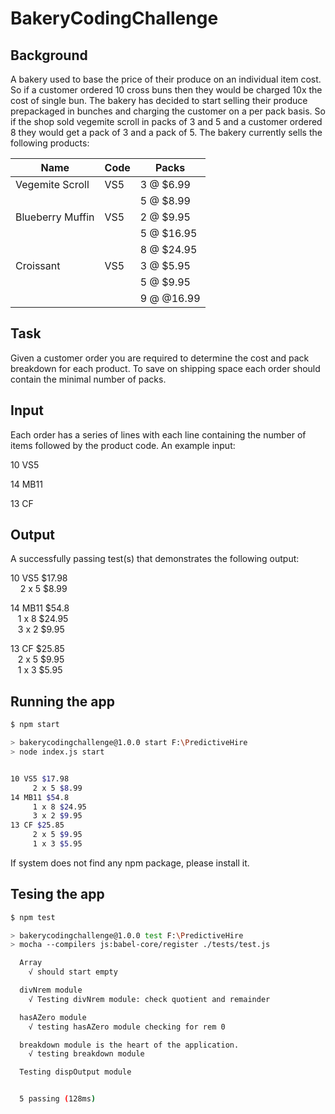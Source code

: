 # BakeryCodingChallenge

## Background

A bakery used to base the price of their produce on an individual item cost. So if a customer ordered 10
cross buns then they would be charged 10x the cost of single bun. The bakery has decided to start
selling their produce prepackaged in bunches and charging the customer on a per pack basis. So if the
shop sold vegemite scroll in packs of 3 and 5 and a customer ordered 8 they would get a pack of 3 and
a pack of 5. The bakery currently sells the following products:

| Name              | Code           | Packs       |
| -------------     | -------------- | ----------- |
| Vegemite Scroll   | VS5            |  3 @ $6.99  | 
|                   |                |  5 @ $8.99  |
| Blueberry Muffin  | VS5            |  2 @ $9.95  |
|                   |                |  5 @ $16.95 |
|                   |                |  8 @ $24.95 |
| Croissant         | VS5            |  3 @ $5.95  |
|                   |                |  5 @ $9.95  |
|                   |                |  9 @ @16.99 |   
                                      
## Task

Given a customer order you are required to determine the cost and pack breakdown for each product.
To save on shipping space each order should contain the minimal number of packs.

## Input

Each order has a series of lines with each line containing the number of items followed by the product
code. An example input:

10 VS5 

14 MB11

13 CF

## Output

A successfully passing test(s) that demonstrates the following output:

10 VS5 $17.98 <br/>
&nbsp; &nbsp; 2 x 5 $8.99
     
14 MB11 $54.8 <br/>
&nbsp;&nbsp; 1 x 8 $24.95</br>
&nbsp;&nbsp; 3 x 2 $9.95

13 CF $25.85 <br/>
&nbsp;&nbsp; 2 x 5 $9.95 <br/>
&nbsp;&nbsp; 1 x 3 $5.95

## Running the app

```bash
$ npm start

> bakerycodingchallenge@1.0.0 start F:\PredictiveHire
> node index.js start


10 VS5 $17.98
     2 x 5 $8.99
14 MB11 $54.8
     1 x 8 $24.95
     3 x 2 $9.95
13 CF $25.85
     2 x 5 $9.95
     1 x 3 $5.95

```

If system does not find any npm package, please install it.

## Tesing the app

```bash
$ npm test

> bakerycodingchallenge@1.0.0 test F:\PredictiveHire
> mocha --compilers js:babel-core/register ./tests/test.js

  Array
    √ should start empty

  divNrem module
    √ Testing divNrem module: check quotient and remainder

  hasAZero module
    √ testing hasAZero module checking for rem 0

  breakdown module is the heart of the application.
    √ testing breakdown module

  Testing dispOutput module


  5 passing (128ms)

```
